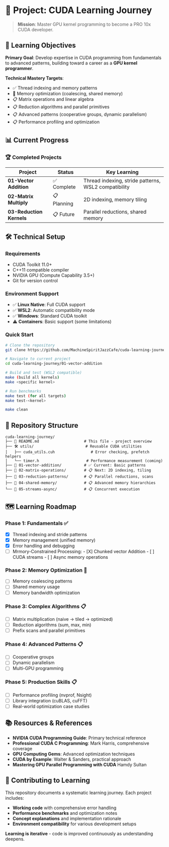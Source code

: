 # 🚀 Project: CUDA Learning Journey

> **Mission**: Master GPU kernel programming to become a PRO 10x CUDA developer.

## 🎯 Learning Objectives

**Primary Goal**: Develop expertise in CUDA programming from fundamentals to advanced patterns, building toward a career as a **GPU kernel programmer**.

**Technical Mastery Targets**:
- ✅ Thread indexing and memory patterns
- 🔄 Memory optimization (coalescing, shared memory)
- 📋 Matrix operations and linear algebra
- 📋 Reduction algorithms and parallel primitives  
- 📋 Advanced patterns (cooperative groups, dynamic parallelism)
- 📋 Performance profiling and optimization

## 📊 Current Progress

### 🏆 Completed Projects
| Project                  | Status      | Key Learning                                         |
|--------------------------|-------------|------------------------------------------------------|
| **01-Vector Addition**   | ✅ Complete | Thread indexing, stride patterns, WSL2 compatibility |
| **02-Matrix Multiply**   | 📋 Planning | 2D indexing, memory tiling                           |
| **03-Reduction Kernels** | 📋 Future   | Parallel reductions, shared memory                   |

## 🛠️ Technical Setup

### **Requirements**
- CUDA Toolkit 11.0+
- C++11 compatible compiler
- NVIDIA GPU (Compute Capability 3.5+)
- Git for version control

### **Environment Support**
- ✅ **Linux Native**: Full CUDA support
- ✅ **WSL2**: Automatic compatibility mode
- ✅ **Windows**: Standard CUDA toolkit
- ⚠️ **Containers**: Basic support (some limitations)

### **Quick Start**
```bash
# Clone the repository
git clone https://github.com/MachineSpiritJazzCafe/cuda-learning-journey

# Navigate to current project
cd cuda-learning-journey/01-vector-addition

# Build and test (WSL2 compatible)
make (build all kernels)
make <specific kernel>

# Run benchmarks
make test (for all targets)
make test-<kernel>

make clean
```

## 📁 Repository Structure

```
cuda-learning-journey/
├── 📄 README.md                    # This file - project overview
├── 🛠️ utils/                       # Reusable CUDA utilities
│   ├── cuda_utils.cuh                # Error checking, prefetch helpers
│   └── timer.h                     # Performance measurement (coming)
├── 📁 01-vector-addition/          # ✅ Current: Basic patterns
├── 📁 02-matrix-operations/        # 📋 Next: 2D indexing, tiling
├── 📁 03-reduction-patterns/       # 📋 Parallel reductions, scans
├── 📁 04-shared-memory/            # 📋 Advanced memory hierarchies
└── 📁 05-streams-async/            # 📋 Concurrent execution

```

## 🗺️ Learning Roadmap

### **Phase 1: Fundamentals** ✅
- [X] Thread indexing and stride patterns
- [X] Memory management (unified memory)
- [X] Error handling and debugging
- [ ] Mrmory-Constrained Processing:
        - [X] Chunked vector Addition
        - [ ] CUDA streams
        - [ ] Async memory operations
### **Phase 2: Memory Optimization** 🔄
- [ ] Memory coalescing patterns
- [ ] Shared memory usage
- [ ] Memory bandwidth optimization

### **Phase 3: Complex Algorithms** 📋
- [ ] Matrix multiplication (naive → tiled → optimized)
- [ ] Reduction algorithms (sum, max, min)
- [ ] Prefix scans and parallel primitives

### **Phase 4: Advanced Patterns** 📋
- [ ] Cooperative groups
- [ ] Dynamic parallelism
- [ ] Multi-GPU programming

### **Phase 5: Production Skills** 📋
- [ ] Performance profiling (nvprof, Nsight)
- [ ] Library integration (cuBLAS, cuFFT)
- [ ] Real-world optimization case studies

## 📚 Resources & References

- **NVIDIA CUDA Programming Guide**: Primary technical reference
- **Professional CUDA C Programming**: Mark Harris, comprehensive coverage
- **GPU Computing Gems**: Advanced optimization techniques
- **CUDA by Example**: Walter & Sanders, practical approach
- **Mastering GPU Parallel Programming with CUDA** Hamdy Sultan

## 🤝 Contributing to Learning

This repository documents a systematic learning journey. Each project includes:
- **Working code** with comprehensive error handling
- **Performance benchmarks** and optimization notes
- **Concept explanations** and implementation rationale
- **Environment compatibility** for various development setups

**Learning is iterative** - code is improved continuously as understanding deepens.

